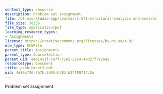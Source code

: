 ```yaml
---
content_type: resource
description: Problem set assignment.
file: /ol-ocw-studio-app/courses/1-571-structural-analysis-and-control-spring-2004/4e89c74d7b7b3d95b303b24f09714c5a_problemset3.pdf
file_size: 78236
file_type: application/pdf
learning_resource_types:
- Assignments
license: https://creativecommons.org/licenses/by-nc-sa/4.0/
ocw_type: OCWFile
parent_title: Assignments
parent_type: CourseSection
parent_uid: e4d1411f-ca7f-c182-21c4-4ad27f792642
resourcetype: Document
title: problemset3.pdf
uid: 4e89c74d-7b7b-3d95-b303-b24f09714c5a
---
```

Problem set assignment.